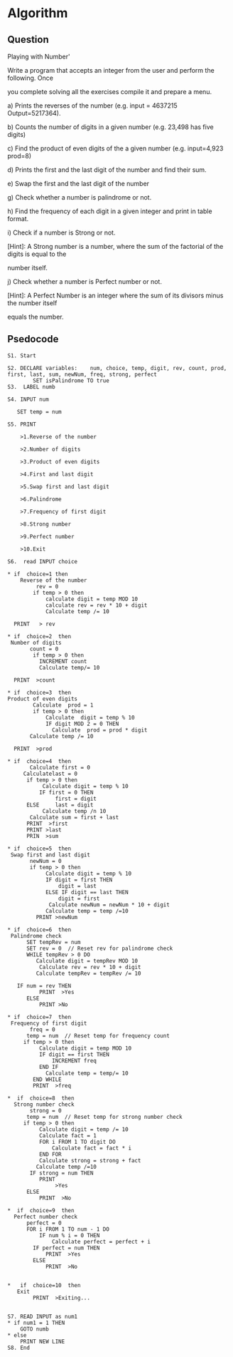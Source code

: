 # Algorithm


## Question

Playing with Number'

Write a program that accepts an integer from the user and perform the following. Once

you complete solving all the exercises compile it and prepare a menu.

a) Prints the reverses of the number (e.g. input = 4637215 Output=5217364).

b) Counts the number of digits in a given number (e.g. 23,498 has five digits)

c) Find the product of even digits of the a given number (e.g. input=4,923 prod=8)

d) Prints the first and the last digit of the number and find their sum.

e) Swap the first and the last digit of the number

g) Check whether a number is palindrome or not.

h) Find the frequency of each digit in a given integer and print in table format.

i) Check if a number is Strong or not.

[Hint]: A Strong number is a number, where the sum of the factorial of the digits is equal to the

number itself.

j) Check whether a number is Perfect number or not.

[Hint]: A Perfect Number is an integer where the sum of its divisors minus the number itself

equals the number.



## Psedocode


```***
S1. Start

S2. DECLARE variables:    num, choice, temp, digit, rev, count, prod, first, last, sum, newNum, freq, strong, perfect  
        SET isPalindrome TO true  
S3.  LABEL numb  

S4. INPUT num  

   SET temp = num  
        
S5. PRINT

    >1.Reverse of the number  

    >2.Number of digits  

    >3.Product of even digits 

    >4.First and last digit

    >5.Swap first and last digit  

    >6.Palindrome

    >7.Frequency of first digit  

    >8.Strong number  

    >9.Perfect number  

    >10.Exit 

S6.  read INPUT choice  

* if  choice=1 then 
    Reverse of the number  
         rev = 0  
        if temp > 0 then
            calculate digit = temp MOD 10  
            calculate rev = rev * 10 + digit  
            Calculate temp /= 10  
            
  PRINT   > rev  

* if  choice=2  then  
 Number of digits  
       count = 0  
        if temp > 0 then
          INCREMENT count  
          Calculate temp/= 10  
       
  PRINT  >count  

* if  choice=3  then 
Product of even digits  
        Calculate  prod = 1  
        if temp > 0 then
            Calculate  digit = temp % 10  
            IF digit MOD 2 = 0 THEN  
              Calculate  prod = prod * digit  
       Calculate temp /= 10  
       
  PRINT  >prod  

* if  choice=4  then
       Calculate first = 0  
     Calculatelast = 0  
      if temp > 0 then
           Calculate digit = temp % 10  
          IF first = 0 THEN  
               first = digit  
      ELSE     last = digit  
           Calculate temp /n 10  
       Calculate sum = first + last  
      PRINT  >first  
      PRINT >last  
      PRIN  >sum  

* if  choice=5  then
 Swap first and last digit  
       newNum = 0  
       if temp > 0 then
            Calculate digit = temp % 10  
            IF digit = first THEN  
                digit = last  
            ELSE IF digit == last THEN  
                digit = first  
             Calculate newNum = newNum * 10 + digit  
            Calculate temp = temp /=10  
         PRINT >newNum  
        
* if  choice=6  then 
 Palindrome check  
      SET tempRev = num  
      SET rev = 0  // Reset rev for palindrome check  
      WHILE tempRev > 0 DO  
         Calculate digit = tempRev MOD 10  
          Calculate rev = rev * 10 + digit  
         Calculate tempRev = tempRev /= 10  
     
   IF num = rev THEN  
          PRINT  >Yes  
      ELSE  
          PRINT >No  
     
* if  choice=7  then
 Frequency of first digit  
       freq = 0  
      temp = num  // Reset temp for frequency count  
     if temp > 0 then 
          Calculate digit = temp MOD 10  
          IF digit == first THEN  
              INCREMENT freq  
          END IF  
            Calculate temp = temp/= 10  
        END WHILE  
        PRINT  >freq  
        
*  if  choice=8  then
  Strong number check  
       strong = 0  
      temp = num  // Reset temp for strong number check  
     if temp > 0 then
          Calculate digit = temp /= 10  
          Calculate fact = 1  
          FOR i FROM 1 TO digit DO  
              Calculate fact = fact * i  
          END FOR  
          Calculate strong = strong + fact  
         Calculate temp /=10  
       IF strong = num THEN  
          PRINT 
               >Yes  
      ELSE  
          PRINT  >No
   
*  if  choice=9  then
  Perfect number check  
      perfect = 0  
      FOR i FROM 1 TO num - 1 DO  
          IF num % i = 0 THEN  
              Calculate perfect = perfect + i  
        IF perfect = num THEN  
            PRINT  >Yes  
        ELSE  
            PRINT  >No  
       
        
*   if  choice=10  then
   Exit  
        PRINT  >Exiting... 
    

S7. READ INPUT as num1  
* if num1 = 1 THEN  
    GOTO numb 
* else 
    PRINT NEW LINE  
S8. End
